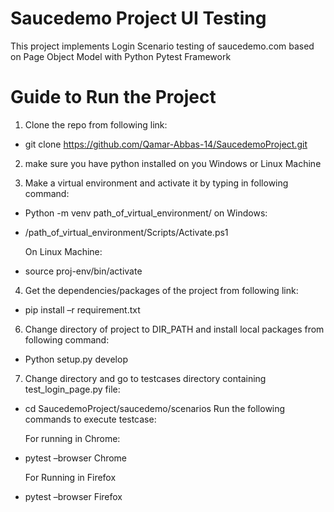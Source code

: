 # Saucedemo Project UI Testing
This project implements Login Scenario testing of saucedemo.com based on Page Object Model with Python Pytest Framework

# Guide to Run the Project
1. Clone the repo from following link:
- git clone https://github.com/Qamar-Abbas-14/SaucedemoProject.git

2. make sure you have python installed on you Windows or Linux Machine

3. Make a virtual environment and activate it by typing in following command:
- Python  -m venv path_of_virtual_environment/
on Windows:
- /path_of_virtual_environment/Scripts/Activate.ps1

  On Linux Machine:
- source proj-env/bin/activate

4. Get the dependencies/packages of the project from following link:
- pip install –r requirement.txt

6. Change directory of project to DIR_PATH and install local packages from following command:
- Python setup.py develop

7. Change directory and go to testcases directory containing test_login_page.py  file:
- cd SaucedemoProject/saucedemo/scenarios
Run the following commands to execute testcase:

  For running in Chrome:
- pytest –browser Chrome

  For Running in Firefox
- pytest –browser Firefox
